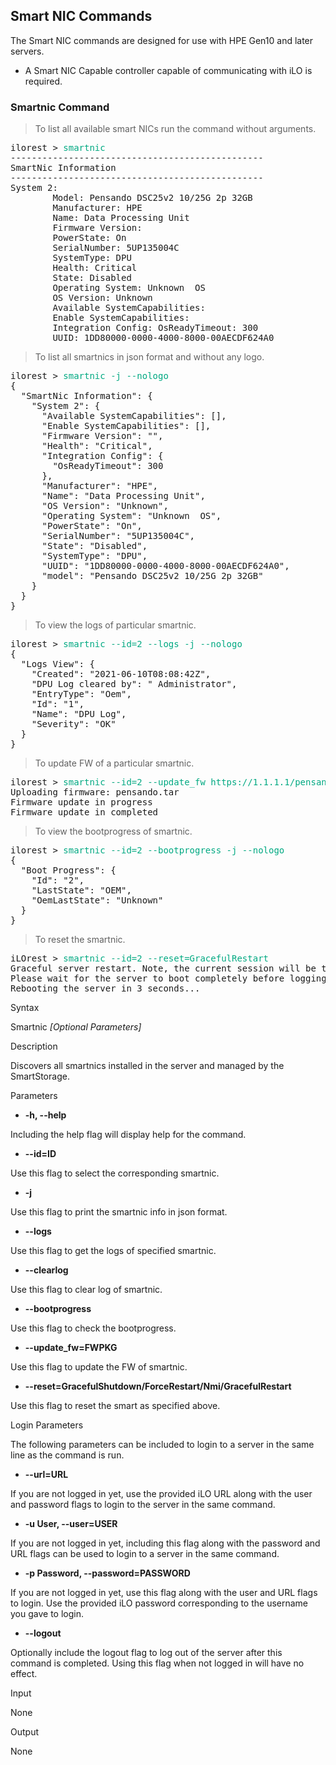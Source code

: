 ## Smart NIC Commands

The Smart NIC commands are designed for use with HPE Gen10 and later servers.

<aside class="notice">
<ul>
<li>A Smart NIC Capable controller capable of communicating with iLO is required.</li>
</ul>
</aside>

### Smartnic Command

> To list all available smart NICs run the command without arguments.

<pre>
ilorest > <span style="color: #01a982; ">smartnic</span>
------------------------------------------------
SmartNic Information
------------------------------------------------
System 2:
        Model: Pensando DSC25v2 10/25G 2p 32GB
        Manufacturer: HPE
        Name: Data Processing Unit
        Firmware Version:
        PowerState: On
        SerialNumber: 5UP135004C
        SystemType: DPU
        Health: Critical
        State: Disabled
        Operating System: Unknown  OS
        OS Version: Unknown
        Available SystemCapabilities:
        Enable SystemCapabilities:
        Integration Config: OsReadyTimeout: 300
        UUID: 1DD80000-0000-4000-8000-00AECDF624A0
</pre>

> To list all smartnics in json format and without any logo.

<pre>
ilorest > <span style="color: #01a982; ">smartnic -j --nologo</span>
{
  "SmartNic Information": {
    "System 2": {
      "Available SystemCapabilities": [],
      "Enable SystemCapabilities": [],
      "Firmware Version": "",
      "Health": "Critical",
      "Integration Config": {
        "OsReadyTimeout": 300
      },
      "Manufacturer": "HPE",
      "Name": "Data Processing Unit",
      "OS Version": "Unknown",
      "Operating System": "Unknown  OS",
      "PowerState": "On",
      "SerialNumber": "5UP135004C",
      "State": "Disabled",
      "SystemType": "DPU",
      "UUID": "1DD80000-0000-4000-8000-00AECDF624A0",
      "model": "Pensando DSC25v2 10/25G 2p 32GB"
    }
  }
}
</pre>

> To view the logs of particular smartnic.

<pre>
ilorest > <span style="color: #01a982; ">smartnic --id=2 --logs -j --nologo</span>
{
  "Logs View": {
    "Created": "2021-06-10T08:08:42Z",
    "DPU Log cleared by": " Administrator",
    "EntryType": "Oem",
    "Id": "1",
    "Name": "DPU Log",
    "Severity": "OK"
  }
}
</pre>

> To update FW of a particular smartnic.

<pre>
ilorest > <span style="color: #01a982; ">smartnic --id=2 --update_fw https://1.1.1.1/pensando.tar</span>
Uploading firmware: pensando.tar
Firmware update in progress
Firmware update in completed
</pre>

> To view the bootprogress of smartnic.

<pre>
ilorest > <span style="color: #01a982; ">smartnic --id=2 --bootprogress -j --nologo</span>
{
  "Boot Progress": {
    "Id": "2",
    "LastState": "OEM",
    "OemLastState": "Unknown"
  }
}
</pre>

> To reset the smartnic.

<pre>
iLOrest > <span style="color: #01a982; ">smartnic --id=2 --reset=GracefulRestart</span>
Graceful server restart. Note, the current session will be terminated.
Please wait for the server to boot completely before logging in again.
Rebooting the server in 3 seconds...
</pre>


<p class="fake_header">Syntax</p>

Smartnic *[Optional Parameters]*

<p class="fake_header">Description</p>

Discovers all smartnics installed in the server and managed by the SmartStorage.  

<p class="fake_header">Parameters</p>

- **-h, --help**

Including the help flag will display help for the command.

- **--id=ID**

Use this flag to select the corresponding smartnic.

- **-j**

Use this flag to print the smartnic info in json format.

- **--logs**

Use this flag to get the logs of specified smartnic.

- **--clearlog**

Use this flag to clear log of smartnic.

- **--bootprogress**

Use this flag to check the bootprogress.

- **--update_fw=FWPKG**

Use this flag to update the FW of smartnic.

- **--reset=GracefulShutdown/ForceRestart/Nmi/GracefulRestart**

Use this flag to reset the smart as specified above.

<p class="fake_header">Login Parameters</p>

The following parameters can be included to login to a server in the same line as the command is run.

- **--url=URL**

If you are not logged in yet, use the provided iLO URL along with the user and password flags to login to the server in the same command.

- **-u User, --user=USER**

If you are not logged in yet, including this flag along with the password and URL flags can be used to login to a server in the same command.

- **-p Password, --password=PASSWORD**

If you are not logged in yet, use this flag along with the user and URL flags to login. Use the provided iLO password corresponding to the username you gave to login.

- **--logout**

Optionally include the logout flag to log out of the server after this command is completed. Using this flag when not logged in will have no effect.

<p class="fake_header">Input</p>
None

<p class="fake_header">Output</p>
None
